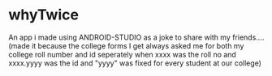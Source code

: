 # whyTwice
An app i made using ANDROID-STUDIO as a joke to share with my friends....(made it because the college forms I get always asked me for both my college roll number and id seperately when xxxx was the roll no and xxxx.yyyy was the id and "yyyy" was fixed for every student at our college)

